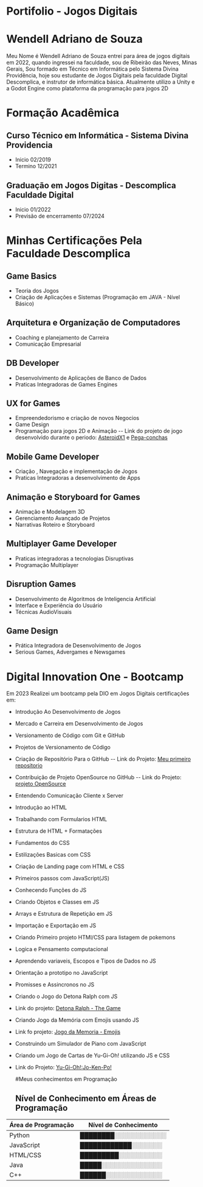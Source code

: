 # Portifolio - Jogos Digitais
# Wendell Adriano de Souza
Meu Nome  é Wendell Adriano de Souza entrei para área de jogos digitais em 2022, quando ingressei na faculdade, sou de Ribeirão das Neves,  Minas Gerais,  Sou formado em Técnico  em Informática pelo Sistema Divina Providência, hoje sou estudante de Jogos Digitais pela faculdade Digital Descomplica, e instrutor de informática básica. Atualmente utilizo a Unity e a Godot Engine como plataforma da programação para jogos 2D
# Formação Acadêmica
## Curso Técnico em Informática - Sistema Divina Providencia 
- Inicio 02/2019
- Termino 12/2021
## Graduação em Jogos Digitas - Descomplica Faculdade Digital
- Inicio 01/2022 
- Previsão de encerramento 07/2024
# Minhas Certificações Pela Faculdade Descomplica
## Game Basics
- Teoria dos Jogos
- Criação de Aplicações e Sistemas (Programação em JAVA - Nível Básico)
## Arquitetura e Organização de Computadores 
- Coaching e planejamento de Carreira 
- Comunicação Empresarial
## DB Developer 
- Desenvolvimento de Aplicações de Banco de Dados 
- Praticas Integradoras de Games Engines
## UX for Games
- Empreendedorismo e criação de novos Negocios 
- Game Design
- Programação para jogos 2D e Animação
  -- Link do projeto de jogo desenvolvido durante o periodo: [AsteroidX1](https://wendellcyberpulse.github.io/AsteroidX1/) e  [Pega-conchas](https://i.simmer.io/@WendellSouza/pega-conchas)
## Mobile Game Developer 
- Criação , Navegação e implementação de Jogos
- Praticas Integradoras a desenvolvimento de Apps
## Animação e Storyboard for Games
- Animação e Modelagem 3D
- Gerenciamento Avançado de Projetos 
- Narrativas Roteiro e Storyboard
## Multiplayer Game Developer
- Praticas integradoras a tecnologias Disruptivas
- Programação Multiplayer
## Disruption Games
- Desenvolvimento de Algoritmos de Inteligencia Artificial
- Interface e Experiência do Usuário
- Técnicas AudioVisuais
## Game Design
- Prática Integradora de Desenvolvimento de Jogos
- Serious Games, Advergames e Newsgames

# Digital Innovation One - Bootcamp 
Em 2023 Realizei um bootcamp pela DIO em Jogos Digitais certificações em:
- Introdução Ao Desenvolvimento de Jogos 
- Mercado e Carreira em Desenvolvimento de Jogos
- Versionamento de Código com Git e GitHub
- Projetos de Versionamento de Código
- Criação de Repositório Para o GitHub
-- Link do Projeto: [Meu primeiro repositorio](https://github.com/WSDevgames/reposit1 )
- Contribuição de Projeto OpenSource no GitHub
-- Link do Projeto: [projeto OpenSource](https://github.com/WSDevgames/dio-lab-open-source)
- Entendendo Comunicação Cliente x Server
- Introdução ao HTML
- Trabalhando com Formularios HTML
- Estrutura de HTML + Formatações
- Fundamentos do  CSS
- Estilizações Basicas com CSS
- Criação de Landing page com HTML e CSS
- Primeiros passos com JavaScript(JS)
- Conhecendo Funções do JS
- Criando Objetos e Classes em JS
- Arrays e Estrutura de Repetição em JS
- Importação e Exportação em JS
- Criando Primeiro projeto HTMl/CSS para listagem de pokemons
- Logica e Pensamento computacional
- Aprendendo variaveis, Escopos e Tipos de Dados no JS
- Orientação a prototipo no JavaScript
- Promisses e Assincronos no JS
- Criando o Jogo do Detona Ralph com JS
- Link do projeto: [Detona Ralph - The Game](https://wendellcyberpulse.github.io/detonaRalph-jogo/)
- Criando Jogo da Memória com Emojis usando JS
- Link fo projeto: [Jogo da Memoria - Emojis](https://wendellcyberpulse.github.io/jogo-da-memoria-emojis/)
- Construindo um Simulador de Piano com JavaScript
- Criando um Jogo de Cartas de Yu-Gi-Oh! utilizando JS e CSS
- Link do Projeto:  [Yu-Gi-Oh!:Jo-Ken-Po!](https://wendellcyberpulse.github.io/Yu-gi-Oh--JoKenPo/)

  #Meus conhecimentos em Programação
  ## Nível de Conhecimento em Áreas de Programação
| Área de Programação | Nível de Conhecimento |
|---------------------|-----------------------|
| Python              | ████████░░░░░░░░░░░░ |
| JavaScript          | ████████████░░░░░░░ |
| HTML/CSS            | █████████░░░░░░░░░░ |
| Java                | █████░░░░░░░░░░░░░░ |
| C++                 | ██████░░░░░░░░░░░░░ |


